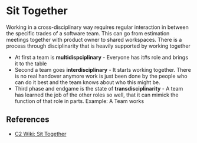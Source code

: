 # Sit Together

Working in a cross-disciplinary way requires regular interaction in between the specific trades of a software team. This can go from estimation meetings together with product owner to shared workspaces.
There is a process through disciplinarity that is heavily supported by working together

* At first a team is **multidispciplinary** - Everyone has it#s role and brings it to the table 
* Second a team goes **interdisciplinary** - It starts working together. There is no real handover anymore work is just been done by the people who can do it best and the team knows about who this might be. 
* Third phase and endgame is the state of **transdisciplinarity** - A team has learned the job of the other roles so well, that it can mimick the function of that role in parts. Example: A Team works 

## References

* [C2 Wiki: Sit Together](https://c2.com/cgi/wiki?SitTogether)
